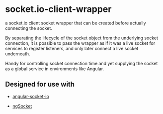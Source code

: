 socket.io-client-wrapper
========================

a socket.io client socket wrapper that can be created before actually connecting the socket.

By separating the lifecycle of the socket object from the underlying socket connection, it is possible to pass the wrapper as if it was a live socket for services to register listeners, and only later connect a live socket underneath.

Handy for controlling socket connection time and yet supplying the socket as a global service in environments like Angular.


## Designed for use with

* [angular-socket-io](https://github.com/btford/angular-socket-io)

* [ngSocket](https://github.com/jeffbcross/ngSocket)
